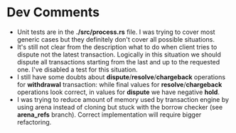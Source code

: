 # Dev Comments

* Unit tests are in the **./src/process.rs** file. I was trying to cover most generic cases but they definitely don't cover all possible situations.
* It's still not clear from the description what to do when client tries to dispute not the latest transaction. Logically in this situation we should dispute all transactions starting from the last and up to the requested one. I've disabled a test for this situation.
* I still have some doubts about **dispute**/**resolve**/**chargeback** operations for **withdrawal** transaction: while final values for **resolve**/**chargeback** operations look correct, in values for **dispute** we have negative **hold**.
* I was trying to reduce amount of memory used by transaction engine by using arena instead of cloning but stuck with the borrow checker (see **arena_refs** branch). Correct implementation will require bigger refactoring.
